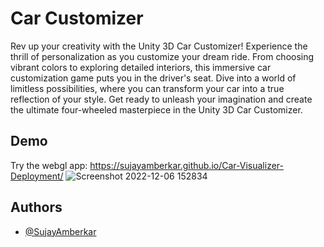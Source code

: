 # Car Customizer

Rev up your creativity with the Unity 3D Car Customizer! Experience the thrill of personalization as you customize your dream ride. From choosing vibrant colors to exploring detailed interiors, this immersive car customization game puts you in the driver's seat. Dive into a world of limitless possibilities, where you can transform your car into a true reflection of your style. Get ready to unleash your imagination and create the ultimate four-wheeled masterpiece in the Unity 3D Car Customizer.


## Demo
Try the webgl app: https://sujayamberkar.github.io/Car-Visualizer-Deployment/
![Screenshot 2022-12-06 152834](https://user-images.githubusercontent.com/38327075/205880038-c7cc0466-cf6c-4819-8d6a-f9f1e515a567.png)



## Authors

- [@SujayAmberkar](https://www.github.com/SujayAmberkar)

